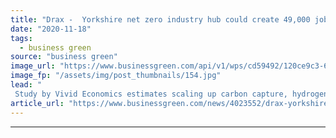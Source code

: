 ```yaml
---
title: "Drax -  Yorkshire net zero industry hub could create 49,000 jobs"
date: "2020-11-18"
tags: 
  - business green
source: "business green"
image_url: "https://www.businessgreen.com/api/v1/wps/cd59492/120ce9c3-617b-4f06-9a3a-f8547f8c7a15/7/Drax-350x250-185x114.jpg"
image_fp: "/assets/img/post_thumbnails/154.jpg"
lead: "
 Study by Vivid Economics estimates scaling up carbon capture, hydrogen, and BECCS could deliver £3bn economic boost to the region ..."
article_url: "https://www.businessgreen.com/news/4023552/drax-yorkshire-net-zero-industry-hub-create-49-jobs"
---
```


---
